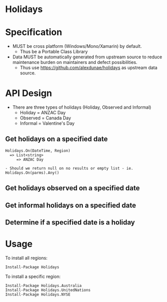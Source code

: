 # Holidays

# Specification
* MUST be cross platform (Windows/Mono/Xamarin) by default.
    * Thus be a Portable Class Library
* Data MUST be automatically generated from upstream source to reduce maintenance burden on maintainers and defect possibilities.
    * Thus use https://github.com/alexdunae/holidays as upstream data source.


# API Design
* There are three types of holidays (Holiday, Observed and Informal)
   * Holiday = ANZAC Day
   * Observed = Canada Day
   * Informal = Valentine's Day

## Get holidays on a specified date

    Holidays.On(DateTime, Region)
      => List<string>
         => ANZAC Day

    - Should we return null on no results or empty list - ie. Holidays.On(parms).Any()

## Get holidays observed on a specified date
## Get informal holidays on a specified date
## Determine if a specified date is a holiday

# Usage

To install all regions:

    Install-Package Holidays

To install a specific region:

    Install-Package Holidays.Australia
    Install-Package Holidays.UnitedNations
    Install-Package Holidays.NYSE

